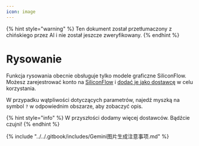 ```yaml
---
icon: image
---
```


{% hint style="warning" %}
Ten dokument został przetłumaczony z chińskiego przez AI i nie został jeszcze zweryfikowany.
{% endhint %}

# Rysowanie

Funkcja rysowania obecnie obsługuje tylko modele graficzne SiliconFlow. Możesz zarejestrować konto na [SiliconFlow](https://www.siliconflow.cn/) i [dodać je jako dostawcę](settings/providers.md) w celu korzystania.

W przypadku wątpliwości dotyczących parametrów, najedź myszką na symbol `?` w odpowiednim obszarze, aby zobaczyć opis.

{% hint style="info" %}
W przyszłości dodamy więcej dostawców. Bądźcie czujni!
{% endhint %}

{% include "../../.gitbook/includes/Gemini图片生成注意事项.md" %}